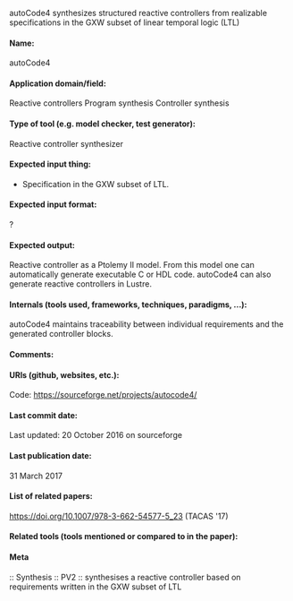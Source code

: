 autoCode4 synthesizes structured reactive controllers from realizable specifications in the GXW subset of linear temporal logic (LTL)

#### Name:
autoCode4

#### Application domain/field:
Reactive controllers
Program synthesis
Controller synthesis

#### Type of tool (e.g. model checker, test generator):
Reactive controller synthesizer

#### Expected input thing:
- Specification in the GXW subset of LTL.

#### Expected input format:
?

#### Expected output:
Reactive controller as a Ptolemy II model. From this model one can automatically generate executable C or HDL code.
autoCode4 can also generate reactive controllers in Lustre.

#### Internals (tools used, frameworks, techniques, paradigms, ...):
autoCode4 maintains traceability between individual requirements and the generated controller blocks.

#### Comments:

#### URIs (github, websites, etc.):
Code: https://sourceforge.net/projects/autocode4/

#### Last commit date:
Last updated: 20 October 2016 on sourceforge

#### Last publication date:
31 March 2017

#### List of related papers:
https://doi.org/10.1007/978-3-662-54577-5_23 (TACAS '17)

#### Related tools (tools mentioned or compared to in the paper):

#### Meta
:: Synthesis
:: PV2 :: synthesises a reactive controller based on requirements written in the GXW subset of LTL
